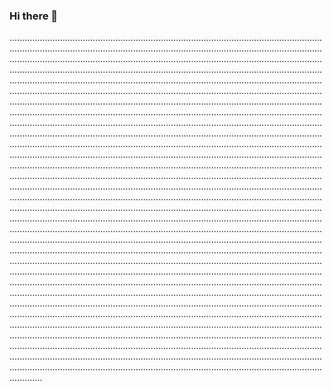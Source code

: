 ### Hi there 👋

.............................................................................................................................................................................................................................................................................................................................................................................................................................................................................................................................................................................................................................................................................................................................................................................................................................................................................................................................................................................................................................................................................................................................................................................................................................................................................................................................................................................................................................................................................................................................................................................................................................................................................................................................................................................................................................................................................................................................................................................................................................................................................................................................................................................................................................................................................................................................................................................................................................................................................................................................................................................................................................................................................................................................................................................................................................................................................................................................................................................................................................................................................................................................................................................................................................................................................................................................................................................................................................................................................................................................................................................................................................................................................................................................................................................................................................................................................................................................................................................................................................................................................................................................................